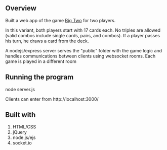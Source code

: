 ## Overview
Built a web app of the game [Big Two](https://en.wikipedia.org/wiki/Big_two) for two players.

In this variant, both players start with 17 cards each. No triples are allowed (valid combos include single cards, pairs, and combos). If a player passes his turn, he draws a card from the deck.

A nodejs/express server serves the "public" folder with the game logic and handles communications between clients using websocket rooms. Each game is played in a different room


## Running the program
node server.js

Clients can enter from http://localhost:3000/

## Built with
1. HTML/CSS  
2. jQuery
3. node.js/ejs
4. socket.io
